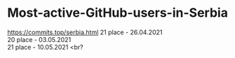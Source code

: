 # Most-active-GitHub-users-in-Serbia
https://commits.top/serbia.html
21 place -  26.04.2021 <br>
20 place - 03.05.2021 <br>
21 place - 10.05.2021 <br?

